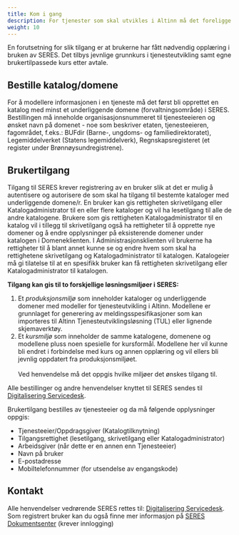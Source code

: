 ```yaml
---
title: Kom i gang
description: For tjenester som skal utvikles i Altinn må det foreligge en avtale om tjenesteutvikling. Ved bruk av SERES-løsningen utenfor Altinn må det inngås en egen avtale med SERES. 
weight: 10
---
```


En forutsetning for slik tilgang er at brukerne har fått nødvendig opplæring i bruken av SERES. Det tilbys jevnlige grunnkurs i tjenesteutvikling samt egne brukertilpassede kurs etter avtale.

## Bestille katalog/domene
For å modellere informasjonen i en tjeneste må det først bli opprettet en katalog med minst et underliggende domene (forvaltningsområde) i SERES. Bestillingen må inneholde organisasjonsnummeret til tjenesteeieren og ønsket navn på domenet - noe som beskriver etaten, tjenesteeieren, fagområdet, f.eks.: BUFdir (Barne-, ungdoms- og familiedirektoratet), Legemiddelverket (Statens legemiddelverk), Regnskapsregisteret (et register under Brønnøysundregistrene).

## Brukertilgang
Tilgang til SERES krever registrering av en bruker slik at det er mulig å autentisere og autorisere de som skal ha tilgang til bestemte kataloger med underliggende domene/r. En bruker kan gis rettigheten skrivetilgang eller Katalogadministrator til en eller flere kataloger og vil ha lesetilgang til alle de andre katalogene. Brukere som gis rettigheten Katalogadministrator til en katalog vil i tillegg til skrivetilgang også ha rettigheter til å opprette nye domener og å endre opplysninger på eksisterende domener under katalogen i Domeneklienten. I Administrasjonsklienten vil brukerne ha rettigheter til å blant annet kunne se og endre hvem som skal ha rettighetene skrivetilgang og Katalogadministrator til katalogen. Katalogeier må gi tilatelse til at en spesifikk bruker kan få rettigheten skrivetilgang eller Katalogadministrator til katalogen.

**Tilgang kan gis til to forskjellige løsningsmiljøer i SERES:**

1. Et *produksjonsmiljø* som inneholder kataloger og underliggende domener med modeller for tjenesteutvikling i Altinn. Modellene er grunnlaget for generering av meldingsspesifikasjoner som kan importeres til Altinn Tjenesteutviklingsløsning (TUL) eller lignende skjemaverktøy.
2. Et *kursmiljø* som inneholder de samme katalogene, domenene og modellene pluss noen spesielle for kursformål. Modellene her vil kunne bli endret i forbindelse med kurs og annen opplæring og vil ellers bli jevnlig oppdatert fra produksjonsmiljøet.<br><br>Ved henvendelse må det oppgis hvilke miljøer det ønskes tilgang til.

Alle bestillinger og andre henvendelser knyttet til SERES sendes til [Digitalisering Servicedesk](mailto:tjenesteeier@altinn.no).

Brukertilgang bestilles av tjenesteeier og da må følgende opplysninger oppgis:

- Tjenesteeier/Oppdragsgiver (Katalogtilknytning)
- Tilgangsrettighet (lesetilgang, skrivetilgang eller Katalogadministrator)
- Arbeidsgiver (når dette er en annen enn Tjenesteeier)
- Navn på bruker
- E-postadresse
- Mobiltelefonnummer (for utsendelse av engangskode)

## Kontakt
Alle henvendelser vedrørende SERES rettes til: [Digitalisering Servicedesk](mailto:tjenesteeier@altinn.no). Som registrert bruker kan du også finne mer informasjon på [SERES Dokumentsenter](https://samarbeid.brreg.no/seres/default.aspx) (krever innlogging)
